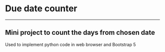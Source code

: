 # Due date counter
---
Mini project to count the days from chosen date 
---
Used <PyScript> to implement python code in web browser
and Bootstrap 5
